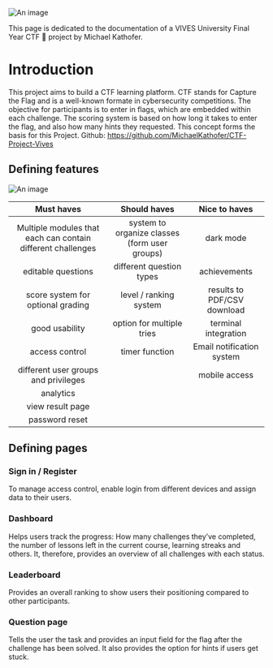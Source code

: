 ![An image](/HeroForVite.png)

This page is dedicated to the documentation of a VIVES University Final Year CTF :triangular_flag_on_post: project by Michael Kathofer.

# Introduction
This project aims to build a CTF learning platform. CTF stands for Capture the Flag and is a well-known formate in cybersecurity competitions.
The objective for participants is to enter in flags, which are embedded within each challenge.
The scoring system is based on how long it takes to enter the flag, and also how many hints they requested.
This concept forms the basis for this Project. Github: https://github.com/MichaelKathofer/CTF-Project-Vives


## Defining features
![An image](/Hero3ForVite.png)

| Must haves                                                 | Should haves                                  | Nice to haves              |
| :--------------------------------------------------------: |:---------------------------------------------:|:--------------------------:|
| Multiple modules that each can contain different challenges| system to organize classes (form user groups) | dark mode                  |
| editable questions                                         | different question types                      | achievements               |
| score system for optional grading                          | level / ranking system                        | results to PDF/CSV download|
| good usability                                             | option for multiple tries                     | terminal integration       |
|access control                                              | timer function                                | Email notification system  |
|different user groups and privileges                        |                                               | mobile access              |
|analytics                                                   ||
|view result page                                            ||
|password reset                                              ||


## Defining pages
### Sign in / Register
To manage access control, enable login from different devices and assign data to their users.

### Dashboard
Helps users track the progress: How many challenges they’ve completed,
the number of lessons left in the current course, learning streaks and others.
It, therefore, provides an overview of all challenges with each status.

### Leaderboard
Provides an overall ranking to show users their positioning compared to other participants.

### Question page
Tells the user the task and provides an input field for the flag after the challenge has been solved.
It also provides the option for hints if users get stuck.